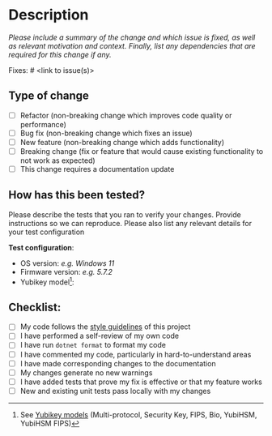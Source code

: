 # Description
*Please include a summary of the change and which issue is fixed, as well as relevant motivation and context. Finally, list any dependencies that are required for this change if any.*

Fixes: # <link to issue(s)>

## Type of change

- [ ] Refactor (non-breaking change which improves code quality or performance)
- [ ] Bug fix (non-breaking change which fixes an issue)
- [ ] New feature (non-breaking change which adds functionality)
- [ ] Breaking change (fix or feature that would cause existing functionality to not work as expected)
- [ ] This change requires a documentation update

## How has this been tested?

Please describe the tests that you ran to verify your changes. Provide instructions so we can reproduce. Please also list any relevant details for your test configuration

**Test configuration**:
* OS version: *e.g. Windows 11*
* Firmware version: *e.g. 5.7.2*
* Yubikey model[^1]: 

## Checklist:

- [ ] My code follows the [style guidelines](https://raw.githubusercontent.com/Yubico/Yubico.NET.SDK/043119ad1d19e0e6e66556c970a81d0c1aba36c8/CONTRIBUTING.md) of this project 
- [ ] I have performed a self-review of my own code
- [ ] I have run `dotnet format` to format my code
- [ ] I have commented my code, particularly in hard-to-understand areas
- [ ] I have made corresponding changes to the documentation
- [ ] My changes generate no new warnings
- [ ] I have added tests that prove my fix is effective or that my feature works
- [ ] New and existing unit tests pass locally with my changes

[^1]: See [Yubikey models](https://www.yubico.com/products/) (Multi-protocol, Security Key, FIPS, Bio, YubiHSM, YubiHSM FIPS)
